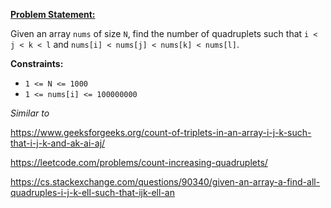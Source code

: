 [**Problem Statement:**](https://www.desiqna.in/13378/google-oa-sde2-march-2022)

Given an array `nums` of size `N`, find the number of quadruplets such that `i < j < k < l` and `nums[i] < nums[j] < nums[k] < nums[l]`.

**Constraints:**

- `1 <= N <= 1000`
- `1 <= nums[i] <= 100000000`


*Similar to*


https://www.geeksforgeeks.org/count-of-triplets-in-an-array-i-j-k-such-that-i-j-k-and-ak-ai-aj/


https://leetcode.com/problems/count-increasing-quadruplets/


https://cs.stackexchange.com/questions/90340/given-an-array-a-find-all-quadruples-i-j-k-ell-such-that-ijk-ell-an


